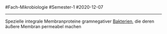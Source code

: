 #Fach-Mikrobiologie #Semester-1 #2020-12-07

---

Spezielle integrale Membranproteine gramnegativer [Bakterien](Bakterien.md), die deren äußere Membran permeabel machen
